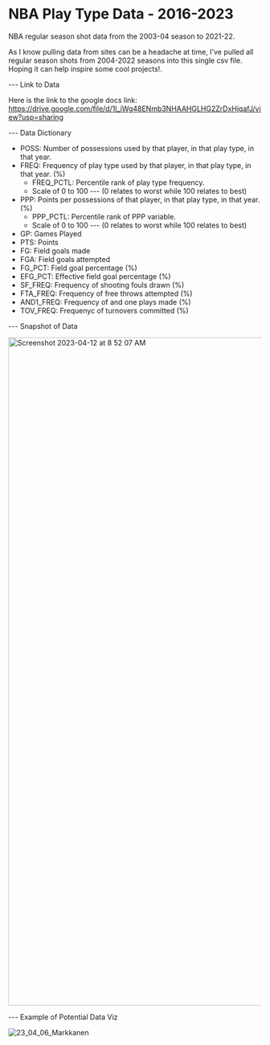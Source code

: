 # NBA Play Type Data - 2016-2023

NBA regular season shot data from the 2003-04 season to 2021-22.

As I know pulling data from sites can be a headache at time, I've pulled all regular season shots from 2004-2022 seasons into this single csv file. Hoping it can help inspire some cool projects!.

--- Link to Data 

Here is the link to the google docs link: https://drive.google.com/file/d/1l_iWg48ENmb3NHAAHGLHG2ZrDxHjqafJ/view?usp=sharing


--- Data Dictionary

- POSS: Number of possessions used by that player, in that play type, in that year.
- FREQ: Frequency of play type used by that player, in that play type, in that year. (%)
  - FREQ_PCTL: Percentile rank of play type frequency.
  - Scale of 0 to 100 --- (0 relates to worst while 100 relates to best)
- PPP: Points per possessions of that player, in that play type, in that year. (%)
  - PPP_PCTL: Percentile rank of PPP variable. 
  - Scale of 0 to 100 --- (0 relates to worst while 100 relates to best)
- GP: Games Played
- PTS: Points
- FG: Field goals made
- FGA: Field goals attempted
- FG_PCT: Field goal percentage (%)
- EFG_PCT: Effective field goal percentage (%)
- SF_FREQ: Frequency of shooting fouls drawn (%)
- FTA_FREQ: Frequency of free throws attempted (%)
- AND1_FREQ: Frequency of and one plays made (%)
- TOV_FREQ: Frequenyc of turnovers committed (%)



--- Snapshot of Data 

<img width="1330" alt="Screenshot 2023-04-12 at 8 52 07 AM" src="https://user-images.githubusercontent.com/70119566/231479173-463e8dbd-cc06-4612-b189-ae6ba36cfdda.png">


--- Example of Potential Data Viz

![23_04_06_Markkanen](https://user-images.githubusercontent.com/70119566/231478790-981daa2e-9bf4-49a6-a2a6-2a0839ebb46d.jpg)

